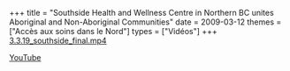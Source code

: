 +++
title = "Southside Health and Wellness Centre in Northern BC unites Aboriginal and Non-Aboriginal Communities"
date = 2009-03-12
themes = ["Accès aux soins dans le Nord"]
types = ["Vidéos"]
+++
[3.3.19_southside_final.mp4](/files/3.3.19_southside_final.mp4)

[YouTube](https://www.youtube.com/watch?v=9Cc1x1hLLBk)
